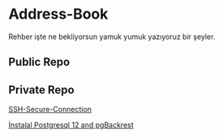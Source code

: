 # Address-Book

Rehber işte ne bekliyorsun yamuk yumuk yazıyoruz bir şeyler.

## Public Repo


## Private Repo


[SSH-Secure-Connection](https://github.com/mehmetsinc/ssh-pass-update)

[İnstalal Postgresql 12 and pgBackrest](hhttps://github.com/mehmetsinc/Postgresql-pgBackrest-ansible)
